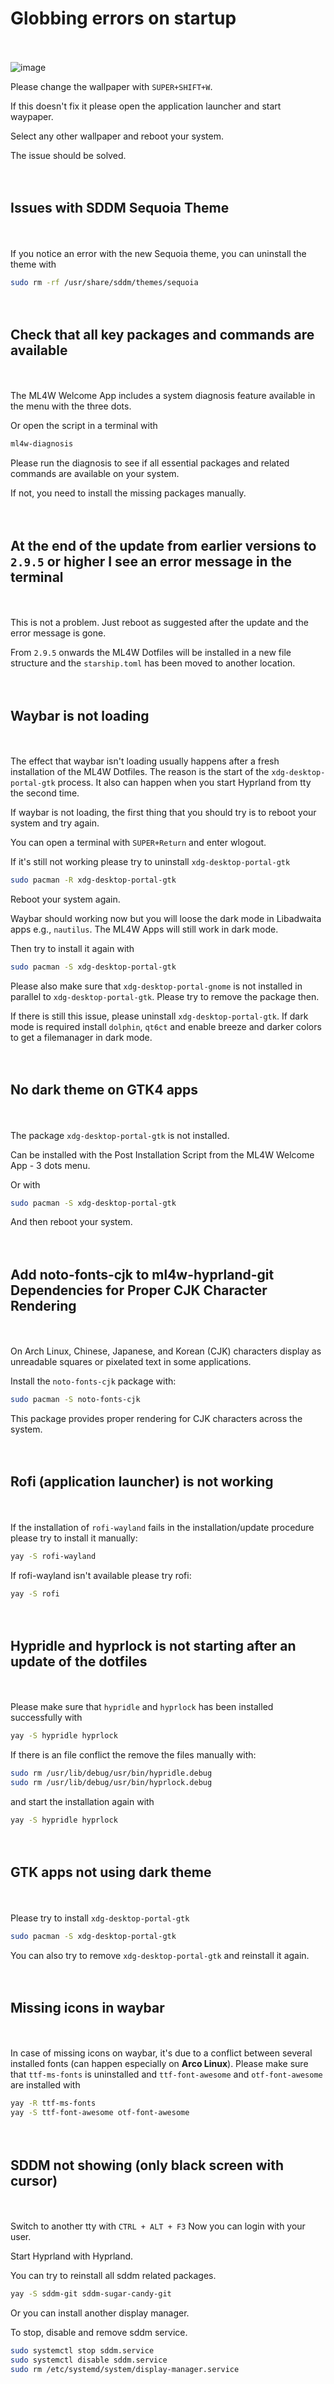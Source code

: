 # Globbing errors on startup

<div class="tip custom-block" style="padding-top: 20px; padding-bottom: 20px;">

![image](/troubleshoot.png)

Please change the wallpaper with `SUPER+SHIFT+W`.

If this doesn't fix it please open the application launcher and start waypaper. 

Select any other wallpaper and reboot your system.

The issue should be solved.

</div>

## Issues with SDDM Sequoia Theme

<div class="tip custom-block" style="padding-top: 20px; padding-bottom: 20px;">

If you notice an error with the new Sequoia theme, you can uninstall the theme with

```sh
sudo rm -rf /usr/share/sddm/themes/sequoia
```

</div>

## Check that all key packages and commands are available

<div class="tip custom-block" style="padding-top: 20px; padding-bottom: 20px;">

The ML4W Welcome App includes a system diagnosis feature available in the menu with the three dots.

Or open the script in a terminal with

```sh
ml4w-diagnosis
```

Please run the diagnosis to see if all essential packages and related commands are available on your system.

If not, you need to install the missing packages manually.

</div>

## At the end of the update from earlier versions to `2.9.5` or higher I see an error message in the terminal

<div class="tip custom-block" style="padding-top: 20px; padding-bottom: 20px;">

This is not a problem. Just reboot as suggested after the update and the error message is gone. 

From `2.9.5` onwards the ML4W Dotfiles will be installed in a new file structure and the `starship.toml` has been moved to another location. 

</div>

## Waybar is not loading

<div class="tip custom-block" style="padding-top: 20px; padding-bottom: 20px;">

The effect that waybar isn't loading usually happens after a fresh installation of the ML4W Dotfiles. The reason is the start of the `xdg-desktop-portal-gtk` process. It also can happen when you start Hyprland from tty the second time.

If waybar is not loading, the first thing that you should try is to reboot your system and try again. 

You can open a terminal with `SUPER+Return` and enter wlogout.

If it's still not working please try to uninstall `xdg-desktop-portal-gtk`

```sh
sudo pacman -R xdg-desktop-portal-gtk
```

Reboot your system again. 

Waybar should working now but you will loose the dark mode in Libadwaita apps e.g., `nautilus`. The ML4W Apps will still work in dark mode.

Then try to install it again with

```sh
sudo pacman -S xdg-desktop-portal-gtk
```

Please also make sure that `xdg-desktop-portal-gnome` is not installed in parallel to `xdg-desktop-portal-gtk`. Please try to remove the package then.

If there is still this issue, please uninstall `xdg-desktop-portal-gtk`. If dark mode is required install `dolphin`, `qt6ct` and enable breeze and darker colors to get a filemanager in dark mode.

</div>

## No dark theme on GTK4 apps

<div class="tip custom-block" style="padding-top: 20px; padding-bottom: 20px;">

The package `xdg-desktop-portal-gtk` is not installed. 

Can be installed with the Post Installation Script from the ML4W Welcome App - 3 dots menu.

Or with

```sh
sudo pacman -S xdg-desktop-portal-gtk
```

And then reboot your system.

</div>

## Add noto-fonts-cjk to ml4w-hyprland-git Dependencies for Proper CJK Character Rendering

<div class="tip custom-block" style="padding-top: 20px; padding-bottom: 20px;">

On Arch Linux, Chinese, Japanese, and Korean (CJK) characters display as unreadable squares or pixelated text in some applications.

Install the `noto-fonts-cjk` package with:

```sh
sudo pacman -S noto-fonts-cjk
```

This package provides proper rendering for CJK characters across the system.

</div>

## Rofi (application launcher) is not working

<div class="tip custom-block" style="padding-top: 20px; padding-bottom: 20px;">

If the installation of `rofi-wayland` fails in the installation/update procedure please try to install it manually:

```sh
yay -S rofi-wayland
```

If rofi-wayland isn't available please try rofi:

```sh
yay -S rofi
```

</div>

## Hypridle and hyprlock is not starting after an update of the dotfiles

<div class="tip custom-block" style="padding-top: 20px; padding-bottom: 20px;">

Please make sure that `hypridle` and `hyprlock` has been installed successfully with

```sh
yay -S hypridle hyprlock
```

If there is an file conflict the remove the files manually with:

```sh
sudo rm /usr/lib/debug/usr/bin/hypridle.debug
sudo rm /usr/lib/debug/usr/bin/hyprlock.debug
```

and start the installation again with

```sh
yay -S hypridle hyprlock
```

</div>

## GTK apps not using dark theme

<div class="tip custom-block" style="padding-top: 20px; padding-bottom: 20px;">

Please try to install `xdg-desktop-portal-gtk`

```sh
sudo pacman -S xdg-desktop-portal-gtk
```

You can also try to remove `xdg-desktop-portal-gtk` and reinstall it again.

</div>

## Missing icons in waybar

<div class="tip custom-block" style="padding-top: 20px; padding-bottom: 20px;">

In case of missing icons on waybar, it's due to a conflict between several installed fonts (can happen especially on **Arco Linux**). Please make sure that `ttf-ms-fonts` is uninstalled and `ttf-font-awesome` and `otf-font-awesome` are installed with

```sh
yay -R ttf-ms-fonts
yay -S ttf-font-awesome otf-font-awesome
```

</div>

## SDDM not showing (only black screen with cursor)

<div class="tip custom-block" style="padding-top: 20px; padding-bottom: 20px;">

Switch to another tty with `CTRL + ALT + F3` Now you can login with your user.

Start Hyprland with Hyprland.

You can try to reinstall all sddm related packages.

```sh
yay -S sddm-git sddm-sugar-candy-git
```

Or you can install another display manager.

To stop, disable and remove sddm service.

```sh
sudo systemctl stop sddm.service
sudo systemctl disable sddm.service
sudo rm /etc/systemd/system/display-manager.service
```

</div>
